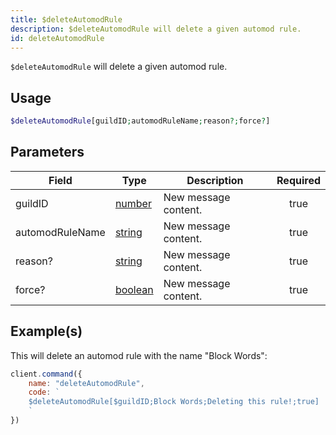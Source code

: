 ```yaml
---
title: $deleteAutomodRule
description: $deleteAutomodRule will delete a given automod rule.
id: deleteAutomodRule
---
```


`$deleteAutomodRule` will delete a given automod rule. 

## Usage

```php
$deleteAutomodRule[guildID;automodRuleName;reason?;force?]
```

## Parameters

| Field           | Type                                                                                               | Description          | Required |
| --------------- | -------------------------------------------------------------------------------------------------- | -------------------- | :------: |
| guildID         | [number](https://developer.mozilla.org/en-US/docs/Web/JavaScript/Reference/Global_Objects/Number)  | New message content. |   true   |
| automodRuleName | [string](https://developer.mozilla.org/en-US/docs/Web/JavaScript/Reference/Global_Objects/String)  | New message content. |   true   |
| reason?         | [string](https://developer.mozilla.org/en-US/docs/Web/JavaScript/Reference/Global_Objects/String)  | New message content. |   true   |
| force?          | [boolean](https://developer.mozilla.org/en-US/docs/Web/JavaScript/Reference/Global_Objects/String) | New message content. |   true   |

## Example(s)

This will delete an automod rule with the name "Block Words":

```javascript
client.command({
    name: "deleteAutomodRule",
    code: `
    $deleteAutomodRule[$guildID;Block Words;Deleting this rule!;true]
    `
})